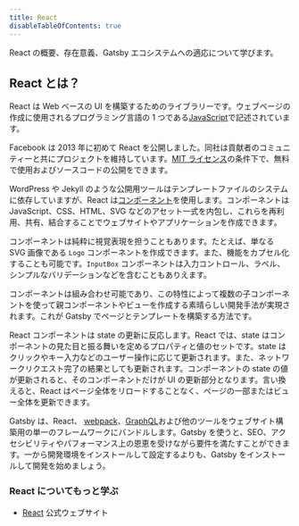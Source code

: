 ```yaml
---
title: React
disableTableOfContents: true
---
```


React の概要、存在意義、Gatsby エコシステムへの適応について学びます。

## React とは？

React は Web ベースの UI を構築するためのライブラリーです。ウェブページの作成に使用されるプログラミング言語の 1 つである[JavaScript](/docs/glossary#javascript)で記述されています。

Facebook は 2013 年に初めて React を公開しました。同社は貢献者のコミュニティーと共にプロジェクトを維持しています。[MIT ライセンス](https://github.com/facebook/react/blob/master/LICENSE)の条件下で、無料で使用およびソースコードの公開をできます。

WordPress や Jekyll のような公開用ツールはテンプレートファイルのシステムに依存していますが、React は[コンポーネント](/docs/glossary#component)を使用します。コンポーネントは JavaScript、CSS、HTML、SVG などのアセット一式を内包し、これらを再利用、共有、結合することでウェブサイトやアプリケーションを作成できます。

コンポーネントは純粋に視覚表現を担うこともあります。たとえば、単なる SVG 画像である `Logo` コンポーネントを作成できます。また、機能をカプセル化することも可能です。`InputBox` コンポーネントは入力コントロール、ラベル、シンプルなバリデーションなどを含むこともありえます。

コンポーネントは組み合わせ可能であり、この特性によって複数の子コンポーネントを使って親コンポーネントやビューを作成する素晴らしい開発手法が実現されます。これが Gatsby でページとテンプレートを構築する方法です。

React コンポーネントは state の更新に反応します。React では、state はコンポーネントの見た目と振る舞いを定めるプロパティと値のセットです。state はクリックやキー入力などのユーザー操作に応じて更新されます。また、ネットワークリクエスト完了の結果としても更新されます。コンポーネントの state の値が更新されると、そのコンポーネントだけが UI の更新部分となります。言い換えると、React はページ全体をリロードすることなく、ページの一部またはビュー全体を更新できます。

Gatsby は、React、 [webpack](/docs/glossary#webpack)、[GraphQL](/docs/glossary#graphql)および他のツールをウェブサイト構築用の単一のフレームワークにバンドルします。Gatsby を使うと、SEO、アクセシビリティやパフォーマンス上の恩恵を受けながら要件を満たすことができます。一から開発環境をインストールして設定するよりも、Gatsby をインストールして開発を始めましょう。

### React についてもっと学ぶ

- [React](https://reactjs.org/) 公式ウェブサイト
